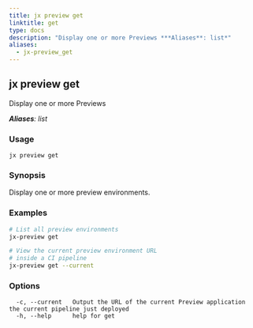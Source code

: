 ```yaml
---
title: jx preview get
linktitle: get
type: docs
description: "Display one or more Previews ***Aliases**: list*"
aliases:
  - jx-preview_get
---
```


## jx preview get

Display one or more Previews

***Aliases**: list*

### Usage

```
jx preview get
```

### Synopsis

Display one or more preview environments.

### Examples

  ```bash
  # List all preview environments
  jx-preview get
  
  # View the current preview environment URL
  # inside a CI pipeline
  jx-preview get --current

  ```
### Options

```
  -c, --current   Output the URL of the current Preview application the current pipeline just deployed
  -h, --help      help for get
```

